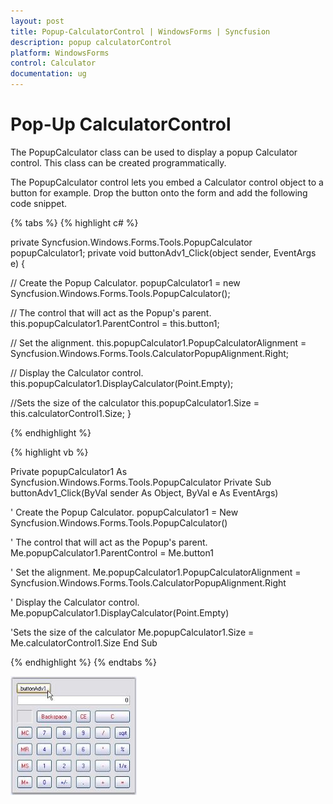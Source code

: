 ```yaml
---
layout: post
title: Popup-CalculatorControl | WindowsForms | Syncfusion
description: popup calculatorControl
platform: WindowsForms
control: Calculator
documentation: ug
---
```


# Pop-Up CalculatorControl

The PopupCalculator class can be used to display a popup Calculator control. This class can be created programmatically. 

The PopupCalculator control lets you embed a Calculator control object to a button for example. Drop the button onto the form and add the following code snippet.

{% tabs %}
{% highlight c# %}

private Syncfusion.Windows.Forms.Tools.PopupCalculator popupCalculator1;
private void buttonAdv1_Click(object sender, EventArgs e)
{

// Create the Popup Calculator.
    popupCalculator1 = new Syncfusion.Windows.Forms.Tools.PopupCalculator();

// The control that will act as the Popup's parent.
    this.popupCalculator1.ParentControl = this.button1;

// Set the alignment.
    this.popupCalculator1.PopupCalculatorAlignment = Syncfusion.Windows.Forms.Tools.CalculatorPopupAlignment.Right;

// Display the Calculator control.
    this.popupCalculator1.DisplayCalculator(Point.Empty);

//Sets the size of the calculator
    this.popupCalculator1.Size = this.calculatorControl1.Size;
}

{% endhighlight %}

{% highlight vb %}

Private popupCalculator1 As Syncfusion.Windows.Forms.Tools.PopupCalculator
Private Sub buttonAdv1_Click(ByVal sender As Object, ByVal e As EventArgs)

' Create the Popup Calculator. 
popupCalculator1 = New Syncfusion.Windows.Forms.Tools.PopupCalculator()

' The control that will act as the Popup's parent. 
Me.popupCalculator1.ParentControl = Me.button1

' Set the alignment. 
Me.popupCalculator1.PopupCalculatorAlignment = Syncfusion.Windows.Forms.Tools.CalculatorPopupAlignment.Right

' Display the Calculator control. 
Me.popupCalculator1.DisplayCalculator(Point.Empty)

'Sets the size of the calculator 
Me.popupCalculator1.Size = Me.calculatorControl1.Size
End Sub

{% endhighlight %}
{% endtabs %}

![](Overview_images/Overview_img126.jpeg)